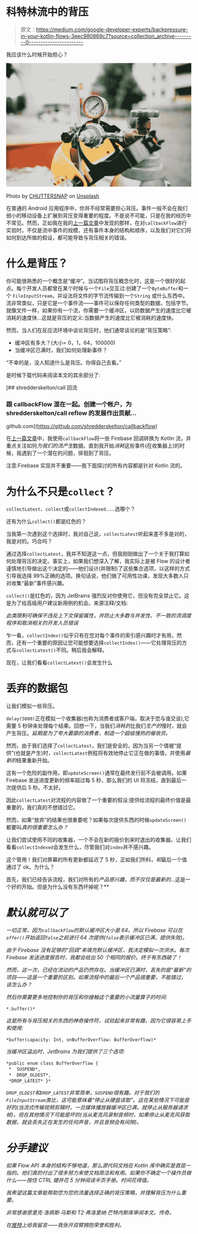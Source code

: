 # 科特林流中的背压

> 原文：<https://medium.com/google-developer-experts/backpressure-in-your-kotlin-flows-3eec980869c7?source=collection_archive---------0----------------------->

我应该什么时候开始担心？

![](img/8f232800c9f1751c16fc371e81f2e3c2.png)

Photo by [CHUTTERSNAP](https://unsplash.com/@chuttersnap?utm_source=medium&utm_medium=referral) on [Unsplash](https://unsplash.com?utm_source=medium&utm_medium=referral)

在普通的 Android 应用程序中，你并不经常需要担心背压。事件一般不会在我们弱小的移动设备上扩展到背压变得重要的程度。不是说不可能，只是在我的经历中不常见。然而，正如我在我的[上一篇文章](https://nickskelton.medium.com/converting-firebase-api-callbacks-to-kotlin-flows-3eea87429ee9)中发现的那样，在对`callbackFlow`进行实验时，不仅是流中事件的规模，还有事件本身的结构和顺序，以及我们对它们将如何到达所做的假设，都可能导致与背压相关的错误。

# 什么是背压？

你可能很熟悉的一个概念是“缓冲”。当试图将背压概念化时，这是一个很好的起点。每个开发人员都曾在某个时候与一个`File`交互过:创建了一个`ByteBuffer`和一个 `FileInputStream`，并设法将文件的字节流传输到一个`String` 或什么东西中。流非常类似，只是它是一个事件流——事件可以保存任何类型的数据，包括字节。就像文件一样，如果你有一个流，你需要一个缓冲区，以防数据产生的速度比它被消耗的速度快…这就是背压的定义:当数据产生的速度比它被消耗的速度快。

然而，当人们在反应流环境中谈论背压时，他们通常谈论的是“背压策略”:

*   缓冲区有多大？(大小= 0，1，64，100000)
*   当缓冲区已满时，我们如何处理新事件？

“不幸的是，没人知道什么是背压。你得自己去看。”

是时候下载代码来阅读本文的其余部分了:

[](https://github.com/shredderskelton/callbackflow) [## shredderskelton/call 回流

### 跟 callbackFlow 混在一起。创建一个帐户，为 shredderskelton/call reflow 的发展作出贡献…

github.com](https://github.com/shredderskelton/callbackflow) 

在[上一篇文章](https://nickskelton.medium.com/converting-firebase-api-callbacks-to-kotlin-flows-3eea87429ee9)中，我使用`callbackFlow`将一些 Firebase 回调转换为 Kotlin 流，并重点关注如何*为我们的流产生*数据。直到我开始*消耗*这些事件(在收集器上)的时候，我遇到了一个潜在的问题，徘徊到了背压。

注意:Firebase 实现并不重要——我下面探讨的所有内容都是针对 Kotlin 流的。

# 为什么不只是`collect`？

`collectLatest`、`collect`或`collectIndexed`……选哪个？

还有为什么`collect()`都是红色的？

当我第一次遇到这个选择时，我对自己说，`collectLatest`听起来差不多是对的，我是对的。巧合吗？

通过选择`collectLatest`，我并不知道这一点，但我刚刚做出了一个关于我打算如何处理背压的决定。事实上，如果我们想深入了解，我实际上是被 Flow 的设计者谨慎地引导做出这个决定的——他们设计(并限制)了这些集合选项，以这样的方式引导我选择 99%正确的选项。换句话说，他们做了可用性功课，发现大多数人只对收集“最新”事件感兴趣。

`collect()`是红色的，因为 JetBrains 强烈反对你使用它，但没有完全禁止它。这是为了给高级用户建议新用例的机会。来源注释/文档:

*此类限制可确保不违反上下文保留属性，并防止大多数与并发性、不一致的流调度程序和取消相关的开发人员错误*

乍一看，`collectIndex()`似乎只有在您对每个事件的索引感兴趣时才有用，然而，还有一个重要的原因让您可能想要选择`collectIndex()`——它处理背压的方式与`collectLatest()`不同。稍后我会解释。

现在，让我们看看`collectLatest()`会发生什么

# 丢弃的数据包

让我们模拟一些背压。

`delay(5000)`正在模拟一个收集器(也称为消费者或客户端，取决于您与谁交谈),它需要 5 秒钟来处理每个结果。回想一下，当我们*消耗的*比我们*生产的*慢时，就会产生背压。*延期是为了夸大萎靡的消费者，制造一个超级慢热的催收员。*

然而，由于我们选择了`collectLatest`，我们是安全的，因为当另一个值被“提供”(也就是产生)时，`collectLatest`例程将有效地停止它正在做的事情，并使用*最新的*结果重新开始。

这有一个危险的副作用，即`updateScreen()`通常在最终发行前不会被调用。如果 Firebase 发送进度更新的频率超过每 5 秒，那么我们的 UI 将冻结，直到最后一次提供后 5 秒。不太好。

因此`collectLatest`对流程的内容做了一个重要的假设:提供给流程的最终价值是最重要的，我们真的不想错过它。

然而，如果“放弃”的结果也很重要呢？如果每次提供东西的时候`updateScreen()`都要叫*真的很重要怎么办？*

让我们尝试使用不同的收集器，一个不会在新的报价到来时退出的收集器。让我们看看`collectIndexed`会发生什么，尽管我们对`index`并不感兴趣。

这个管用！我们对屏幕的所有更新都延迟了 5 秒，正如我们所料，*和*最后一个值通过了 ok。为什么？

首先，我们已经告诉流程，我们对所有的*产品感兴趣，而不仅仅是最新的*…这是一个好的开始。但是为什么没有东西坏掉呢？**

# *默认就可以了*

*一切正常，因为`callbackFlow`的默认缓冲区大小是 64。所以 Firebase 可以在`offer()`开始返回`false`之前进行 64 次提供(`false`表示缓冲区已满，提供失败)。*

*由于 Firebase 没有足够的“回调”来填充默认缓冲区，我决定模拟一次洪水。每次 Firebase 发送进度报告时，我都会给出 50 个相同的报价。终于有东西破了！*

*然而，这一次，已经在流动的产品仍然存在。当缓冲区已满时，丢失的是“最新”的项目——这是一个重要的区别。如果流程中的最后一个产品很重要，不能错过，该怎么办？*

*然后你需要更多地控制你的背压和你接触这个重要的小流量算子的时间:*

```
*.buffer()*
```

*这是所有与背压相关的东西的神奇操作符，试验起来非常有趣，因为它很容易上手和使用:*

```
*buffer(capacity: Int, onBufferOverflow: BufferOverflow)*
```

*当缓冲区溢出时，JetBrains 为我们提供了三个选项:*

```
*public enum class BufferOverflow {
 *  SUSPEND*,
 *  DROP_OLDEST*,
 *DROP_LATEST* }*
```

*`DROP_OLDEST`和`DROP_LATEST`非常简单，`SUSPEND`很有趣。对于我们的`FileInputStream`类比，这可能意味着“停止从硬盘读取”。这在某些情况下可能是好的(当流式传输视频剪辑时，一旦媒体播放器缓冲区已满，就停止从服务器请求帧)，但在其他情况下可能是坏的(当从麦克风录制音频时，如果停止从麦克风获取数据，就会丢失正在发生的任何声音，并且音频会有间隙)。*

# *分手建议*

*如果 Flow API 本身的结构不够地道，那么源代码文档在 Kotlin 库中确实是首屈一指的。他们真的付出了很多努力来使文档简洁和有用。如果你不确定一个操作员做什么——按住 CTRL 键并花 5 分钟阅读半页手册。时间花得值。*

*我希望这篇文章能帮助您为您的流量选择正确的背压策略，并理解背压为什么重要。*

*非常感谢恩里克·洛佩斯·马斯和 T2·弗洛里纳·芒特内斯库审阅本文。传奇。*

*在[推特](https://twitter.com/nshred)上给我留言——我张开双臂拥抱荣誉和胜利。*